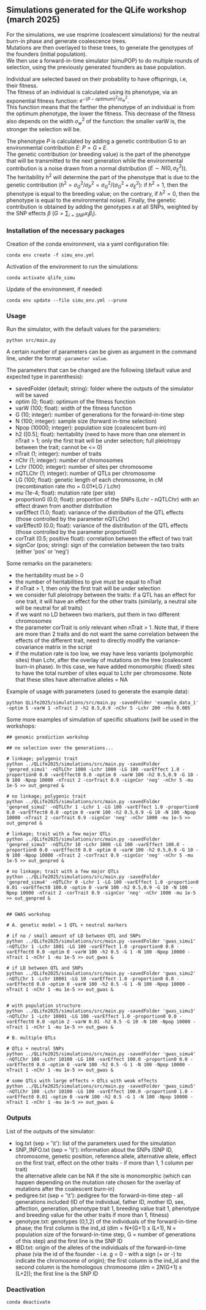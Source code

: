## Simulations generated for the QLife workshop (march 2025)      

For the simulations, we use msprime (coalescent simulations) for the neutral burn-in phase and generate coalescence trees.                                     
Mutations are then overlayed to these trees, to generate the genotypes of the founders (initial population).                                      
We then use a forward-in-time simulator (simuPOP) to do multiple rounds of selection, using the previously generated founders as base population.                                    

Individual are selected based on their probability to have offsprings, i.e, their fitness.                                                         
The fitness of an individual is calculated using its phenotype, via an exponential fitness function: $e^{-(P - optimum)^2 / \sigma^{2}_{w}}$.                                   
This function means that the farther the phenotype of an individual is from the optimum phenotype, the lower the fitness. This decrease of the fitness also depends on the width $\sigma^{2}_{w}$ of the function: the smaller varW is, the stronger the selection will be.                   

The phenotype $P$ is calculated by adding a genetic contribution G to an environmental contribution $E$: $P = G + E$.                             
The genetic contribution (or breeding value) is the part of the phenotype that will be transmitted to the next generation while the environmental contribution is a noise drawn from a normal distribution ($E \sim N(0, \sigma^{2}_{E})$).                               
The heritability $h^2$ will determine the part of the phenotype that is due to the genetic contribution ($h^2 = \sigma^{2}_{G} / \sigma^{2}_{P} = \sigma^{2}_{G} / (\sigma^{2}_{G} + \sigma^{2}_{E})$: if $h^2 = 1$, then the phenotype is equal to the breeding value; on the contrary, if $h^2 = 0$, then the phenotype is equal to the environmental noise).
Finally, the genetic contribution is obtained by adding the genotypes $x$ at all SNPs, weighted by the SNP effects $\beta$ ($G = \sum_{i = SNP} x_i \beta_i$).          


### Installation of the necessary packages

Creation of the conda environment, via a yaml configuration file:
```
conda env create -f simu_env.yml                           
```

Activation of the environment to run the simulations:
```
conda activate qlife_simu                                                                  
```

Update of the environment, if needed:
```
conda env update --file simu_env.yml --prune
```

### Usage

Run the simulator, with the default values for the parameters: 
```
python src/main.py                                 
```

A certain number of parameters can be given as argument in the command line, under the format `-parameter value`.          

The parameters that can be changed are the following (default value and expected type in parenthesis):                               
- savedFolder (default; string): folder where the outputs of the simulator will be saved                          
- optim (0; float): optimum of the fitness function                                 
- varW (100; float): width of the fitness function                         
- G (10; integer): number of generations for the forward-in-time step                      
- N (100; integer): sample size (forward in-time selection)                       
- Npop (10000; integer): population size (coalescent burn-in)                        
- h2 ([0.5]; float): heritability (need to have more than one element in nTrait > 1; only the first trait will be under selection; full pleiotropy between the trait; cannot be <= 0)                         
- nTrait (1; integer): number of traits                             
- nChr (1; integer): number of chromosomes                               
- Lchr (1000; integer): number of sites per chromosome
- nQTLChr (1; integer): number of QTLs per chromosome
- LG (100; float): genetic length of each chromosome, in cM (recombination rate rho = 0.01*LG / Lchr)
- mu (1e-4; float): mutation rate (per site)
- proportion0 (0.0; float): proportion of the SNPs (Lchr - nQTLChr) with an effect drawn from another distribution
- varEffect (1.0; float): variance of the distribution of the QTL effects (those controlled by the parameter nQTLChr)
- varEffect0 (0.0; float): variance of the distribution of the QTL effects (those controlled by the parameter proportion0)
- corTrait (0.5; positive float): correlation between the effect of two trait    
- signCor (pos; string): sign of the correlation between the two traits (either 'pos' or 'neg') 

Some remarks on the parameters:
- the heritability must be > 0
- the number of heritabilities to give must be equal to nTrait
- if nTrait > 1, then only the first trait will be under selection
- we consider full pleiotropy between the traits: if a QTL has an effect for one trait, it will have an effect for the other traits (similarly, a neutral site will be neutral for all traits)
- if we want no LD between two markers, put them in two different chromosomes
- the parameter corTrait is only relevant when nTrait > 1. Note that, if there are more than 2 traits and do not want the same correlation between the effects of the different trait, need to directly modify the variance-covariance matrix in the script
- if the mutation rate is too low, we may have less variants (polymorphic sites) than Lchr, after the overlay of mutations on the tree (coalescent burn-in phase). In this case, we have added monomorphic (fixed) sites to have the total number of sites equal to Lchr per chromosome. Note that these sites have alternative alleles = NA

Example of usage with parameters (used to generate the example data): 
```
python QLife2025/simulations/src/main.py -savedFolder 'example_data_1' -optim 5 -varW 1 -nTrait 2 -h2 0.5,0.9 -nChr 5 -Lchr 200 -rho 0.005
```

Some more examples of simulation of specific situations (will be used in the workshops:

```
## genomic prediction workshop

## no selection over the generations...

# linkage; polygenic trait
python ../QLife2025/simulations/src/main.py -savedFolder 'genpred_simu1' -nQTLChr 1000 -Lchr 1000 -LG 100 -varEffect 1.0 -proportion0 0.0 -varEffect0 0.0 -optim 0 -varW 100 -h2 0.5,0.9 -G 10 -N 100 -Npop 10000 -nTrait 2 -corTrait 0.9 -signCor 'neg' -nChr 5 -mu 1e-5 >> out_genpred & 

# no linkage; polygenic trait
python ../QLife2025/simulations/src/main.py -savedFolder 'genpred_simu2' -nQTLChr 1 -Lchr 1 -LG 100 -varEffect 1.0 -proportion0 0.0 -varEffect0 0.0 -optim 0 -varW 100 -h2 0.5,0.9 -G 10 -N 100 -Npop 10000 -nTrait 2 -corTrait 0.9 -signCor 'neg' -nChr 1000 -mu 1e-5 >> out_genpred & 

# linkage; trait with a few major QTLs
python ../QLife2025/simulations/src/main.py -savedFolder 'genpred_simu3' -nQTLChr 10 -Lchr 1000 -LG 100 -varEffect 100.0 -proportion0 0.0 -varEffect0 0.0 -optim 0 -varW 100 -h2 0.5,0.9 -G 10 -N 100 -Npop 10000 -nTrait 2 -corTrait 0.9 -signCor 'neg' -nChr 5 -mu 1e-5 >> out_genpred & 

# no linkage; trait with a few major QTLs
python ../QLife2025/simulations/src/main.py -savedFolder 'genpred_simu4' -nQTLChr 0 -Lchr 1 -LG 100 -varEffect 1.0 -proportion0 0.01 -varEffect0 100.0 -optim 0 -varW 100 -h2 0.5,0.9 -G 10 -N 100 -Npop 10000 -nTrait 2 -corTrait 0.9 -signCor 'neg' -nChr 1000 -mu 1e-5 >> out_genpred & 


## GWAS workshop

# A. genetic model = 1 QTL + neutral markers

# if no / small amount of LD between QTL and SNPs
python ../QLife2025/simulations/src/main.py -savedFolder 'gwas_simu1' -nQTLChr 1 -Lchr 1001 -LG 100 -varEffect 1.0 -proportion0 0.0 -varEffect0 0.0 -optim 0 -varW 100 -h2 0.5 -G 1 -N 100 -Npop 10000 -nTrait 1 -nChr 1 -mu 1e-5 >> out_gwas &  

# if LD between QTL and SNPs
python ../QLife2025/simulations/src/main.py -savedFolder 'gwas_simu2' -nQTLChr 1 -Lchr 10001 -LG 10 -varEffect 1.0 -proportion0 0.0 -varEffect0 0.0 -optim 0 -varW 100 -h2 0.5 -G 1 -N 100 -Npop 10000 -nTrait 1 -nChr 1 -mu 1e-5 >> out_gwas &


# with population structure 
python ../QLife2025/simulations/src/main.py -savedFolder 'gwas_simu3' -nQTLChr 1 -Lchr 10001 -LG 100 -varEffect 1.0 -proportion0 0.0 -varEffect0 0.0 -optim 2 -varW 0.01 -h2 0.5 -G 10 -N 100 -Npop 10000 -nTrait 1 -nChr 1 -mu 1e-5 >> out_gwas &

# B. multiple QTLs

# QTLs + neutral SNPs
python ../QLife2025/simulations/src/main.py -savedFolder 'gwas_simu4' -nQTLChr 100 -Lchr 10100 -LG 100 -varEffect 100.0 -proportion0 0.0 -varEffect0 0.0 -optim 0 -varW 100 -h2 0.5 -G 1 -N 100 -Npop 10000 -nTrait 1 -nChr 1 -mu 1e-5 >> out_gwas &

# some QTLs with large effects + QTLs with weak effects 
python ../QLife2025/simulations/src/main.py -savedFolder 'gwas_simu5' -nQTLChr 100 -Lchr 10100 -LG 100 -varEffect 100.0 -proportion0 1.0 -varEffect0 0.01 -optim 0 -varW 100 -h2 0.5 -G 1 -N 100 -Npop 10000 -nTrait 1 -nChr 1 -mu 1e-5 >> out_gwas &

```


### Outputs     

List of the outputs of the simulator:                
- log.txt (sep = '\t'): list of the parameters used for the simulation
- SNP_INFO.txt (sep = '\t'): information about the SNPs (SNP ID, chromosome, genetic position, reference allele, alternative allele, effect on the first trait, effect on the other traits - if more than 1, 1 column per trait)         
the alternative allele can be NA if the site is monomorphic (which can happen depending on the mutation rate chosen for the overlay of mutations after the coalescent burn-in)
- pedigree.txt (sep = '\t'): pedigree for the forward-in-time step - all generations included (ID of the individual, father ID, mother ID, sex, affection, generation, phenotype trait 1, breeding value trait 1, phenotype and breeding value for the other traits if more than 1, fitness)
- genotype.txt: genotypes (0,1,2) of the individuals of the forward-in-time phase; the first column is the ind_id (dim = N*(G+1) x (L+1), N = population size of the forward-in-time step, G = number of generations of this step) and the first line is the SNP ID
- IBD.txt: origin of the alleles of the individuals of the forward-in-time phase (via the id of the founder - i.e. g = 0 - with a sign (+ or -) to indicate the chromosome of origin); the first column is the ind_id and the second column is the homologous chromosome (dim = 2*N*(G+1) x (L+2)); the first line is the SNP ID 



### Deactivation

```
conda deactivate
```
